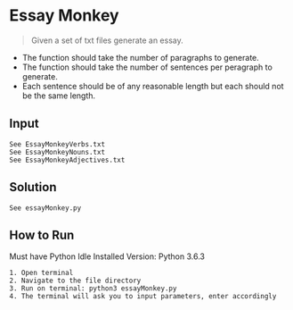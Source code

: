 # Essay Monkey #

> Given a set of txt files generate an essay.

* The function should take the number of paragraphs to generate.
* The function should take the number of sentences per peragraph to generate.
* Each sentence should be of any reasonable length but each should not be the same length.

## Input ##

    See EssayMonkeyVerbs.txt
    See EssayMonkeyNouns.txt
    See EssayMonkeyAdjectives.txt

## Solution ##
	
	See essayMonkey.py

## How to Run ##
Must have Python Idle Installed
Version: Python 3.6.3

```
1. Open terminal
2. Navigate to the file directory
3. Run on terminal: python3 essayMonkey.py
4. The terminal will ask you to input parameters, enter accordingly
```